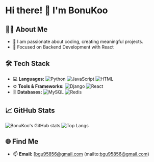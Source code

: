 # Hi there! 👋 I'm BonuKoo

## 👨‍💻 About Me
- 🌟 I am passionate about coding, creating meaningful projects.
- 🎯 Focused on Backend Development with React

## 🛠️ Tech Stack
- 💻 **Languages:** ![Python](https://img.shields.io/badge/-Python-3776AB?logo=python&logoColor=white) ![JavaScript](https://img.shields.io/badge/-JavaScript-F7DF1E?logo=javascript&logoColor=black) ![HTML](https://img.shields.io/badge/-HTML5-E34F26?logo=html5&logoColor=white)
- ⚙️ **Tools & Frameworks:** ![Django](https://img.shields.io/badge/-Django-092E20?logo=django&logoColor=white) ![React](https://img.shields.io/badge/-React-61DAFB?logo=react&logoColor=black)
- 🗄️ **Databases:** ![MySQL](https://img.shields.io/badge/-MySQL-4479A1?logo=mysql&logoColor=white) ![Redis](https://img.shields.io/badge/-Redis-DC382D?logo=redis&logoColor=white)

## 📈 GitHub Stats
![BonuKoo's GitHub stats](https://github-readme-stats.vercel.app/api?username=BonuKoo&show_icons=true&theme=radical)
![Top Langs](https://github-readme-stats.vercel.app/api/top-langs/?username=BonuKoo&layout=compact&theme=radical)

## 🌐 Find Me
- 📫 **Email:** [bgu95856@gmail.com (mailto:bgu95856@gmail.com)
